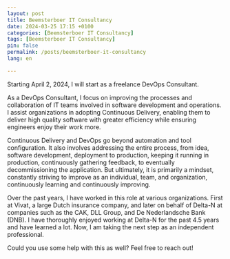 ```yaml
---
layout: post
title: Beemsterboer IT Consultancy
date: 2024-03-25 17:15 +0100
categories: [Beemsterboer IT Consultancy]
tags: [Beemsterboer IT Consultancy]
pin: false
permalink: /posts/beemsterboer-it-consultancy
lang: en

---
```


Starting April 2, 2024, I will start as a freelance DevOps Consultant.

As a DevOps Consultant, I focus on improving the processes and collaboration of
IT teams involved in software development and operations. I assist organizations
in adopting Continuous Delivery, enabling them to deliver high quality software
with greater efficiency while ensuring engineers enjoy their work more.

Continuous Delivery and DevOps go beyond automation and tool configuration. It
also involves addressing the entire process, from idea, software
development, deployment to production, keeping it running in production,
continuously gathering feedback, to eventually decommissioning the application.
But ultimately, it is primarily a mindset, constantly striving to improve as an
individual, team, and organization, continuously learning and continuously
improving.

Over the past years, I have worked in this role at various organizations. First at
Vivat, a large Dutch insurance company, and later on behalf of Delta-N at companies
such as the CAK, DLL Group, and De Nederlandsche Bank (DNB). I have thoroughly
enjoyed working at Delta-N for the past 4.5 years and have learned a lot. Now, I
am taking the next step as an independent professional.

Could you use some help with this as well? Feel free to reach out!
